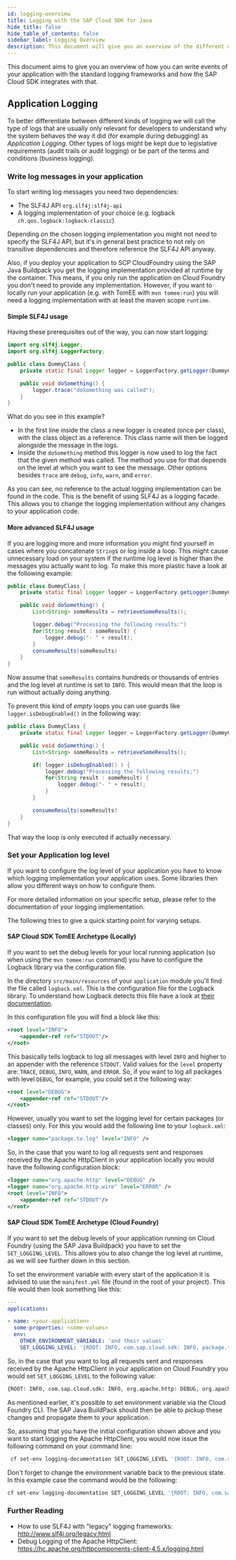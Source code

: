 ```yaml
---
id: logging-overview
title: Logging with the SAP Cloud SDK for Java
hide_title: false
hide_table_of_contents: false
sidebar_label: Logging Overview
description: This document will give you an overview of the different ways to log information with your application.
---
```


This document aims to give you an overview of how you can write events of your application with the standard logging frameworks and how the SAP Cloud SDK integrates with that.

## Application Logging

To better differentiate between different kinds of logging we will call the type of logs that are usually only relevant for developers to understand why the system behaves the way it did (for example during debugging) as _Application Logging_.
Other types of logs might be kept due to legislative requirements (audit trails or audit logging) or be part of the terms and conditions (business logging).

[//]: # (Add some points of the history of logging in Java)

[//]: # (Add a section on what SLF4J is)

### Write log messages in your application

To start writing log messages you need two dependencies:

- The SLF4J API `org.slf4j:slf4j-api`
- A logging implementation of your choice (e.g. logback `ch.qos.logback:logback-classic`)

Depending on the chosen logging implementation you might not _need_ to specify the SLF4J API, but it's in general best practice to not rely on transitive dependencies and therefore reference the SLF4J API anyway.

Also, if you deploy your application to SCP CloudFoundry using the SAP Java Buildpack you get the logging implementation provided at runtime by the container. This means, if you only run the application on Cloud Foundry you don't need to provide any implementation.
However, if you want to locally run your application (e.g. with TomEE with `mvn tomee:run`) you will need a logging implementation with at least the maven scope `runtime`.

#### Simple SLF4J usage

Having these prerequisites out of the way, you can now start logging:

```java
import org.slf4j.Logger;
import org.slf4j.LoggerFactory;

public class DummyClass {
    private static final Logger logger = LoggerFactory.getLogger(DummyClass.class);

    public void doSomething() {
        logger.trace("doSomething was called");
    }
}
```

What do you see in this example?

- In the first line inside the class a new logger is created (once per class), with the class object as a reference. This class name will then be logged alongside the message in the logs.
- Inside the `doSomething` method this logger is now used to log the fact that the given method was called. The method you use for that depends on the level at which you want to see the message. Other options besides `trace` are `debug`, `info`, `warn`, and `error`.

As you can see, no reference to the actual logging implementation can be found in the code. This is the benefit of using SLF4J as a logging facade. This allows you to change the logging implementation without any changes to your application code.

#### More advanced SLF4J usage

If you are logging more and more information you might find yourself in cases where you concatenate `String`s or log inside a loop. This might cause unnecessary load on your system if the runtime log level is higher than the messages you actually want to log. To make this more plastic have a look at the following example:

```java
public class DummyClass {
    private static final Logger logger = LoggerFactory.getLogger(DummyClass.class);

    public void doSomething() {
        List<String> someResults = retrieveSomeResults();

        logger.debug("Processing the following results:")
        for(String result : someResult) {
            logger.debug("- " + result);
        }
        consumeResults(someResults)
    }
}
```

Now assume that `someResults` contains hundreds or thousands of entries and the log level at runtime is set to `INFO`. This would mean that the loop is run without actually doing anything.

To prevent this kind of _empty_ loops you can use guards like `logger.isDebugEnabled()` in the following way:

```java
public class DummyClass {
    private static final Logger logger = LoggerFactory.getLogger(DummyClass.class);

    public void doSomething() {
        List<String> someResults = retrieveSomeResults();

        if( logger.isDebugEnabled() ) {
            logger.debug("Processing the following results:")
            for(String result : someResult) {
                logger.debug("- " + result);
            }
        }

        consumeResults(someResults)
    }
}
```

That way the loop is only executed if actually necessary.

### Set your Application log level

If you want to configure the log level of your application you have to know which logging implementation your application uses.
Some libraries then allow you different ways on how to configure them.

For more detailed information on your specific setup, please refer to the documentation of your logging implementation.

The following tries to give a quick starting point for varying setups.

#### SAP Cloud SDK TomEE Archetype (Locally)

If you want to set the debug levels for your local running application (so when using the `mvn tomee:run` command) you have to configure the Logback library via the configuration file.

In the directory `src/main/resources` of your `application` module you'll find the file called `logback.xml`.
This is the configuration file for the Logback library.
To understand how Logback detects this file have a look at [their documentation](http://logback.qos.ch/manual/configuration.html#auto_configuration).

In this configuration file you will find a block like this:

```xml
<root level="INFO">
    <appender-ref ref="STDOUT"/>
</root>
```

This basically tells logback to log all messages with level `INFO` and higher to an appender with the reference `STDOUT`.
Valid values for the `level` property are: `TRACE`, `DEBUG`, `INFO`, `WARN`, and `ERROR`.
So, if you want to log all packages with level `DEBUG`, for example, you could set it the following way:

```xml
<root level="DEBUG">
    <appender-ref ref="STDOUT"/>
</root>
```

However, usually you want to set the logging level for certain packages (or classes) only.
For this you would add the following line to your `logback.xml`:

```xml
<logger name="package.to.log" level="INFO" />
```

So, in the case that you want to log all requests sent and responses received by the Apache HttpClient in your application locally you would have the following configuration block:

```xml
<logger name="org.apache.http" level="DEBUG" />
<logger name="org.apache.http.wire" level="ERROR" />
<root level="INFO">
    <appender-ref ref="STDOUT"/>
</root>
```

#### SAP Cloud SDK TomEE Archetype (Cloud Foundry)

If you want to set the debug levels of your application running on Cloud Foundry (using the SAP Java Buildpack) you have to set the `SET_LOGGING_LEVEL`.
This allows you to also change the log level at runtime, as we will see further down in this section.

To set the environment variable with every start of the application it is advised to use the `manifest.yml` file (found in the root of your project).
This file would then look something like this:

```yaml
---
applications:

- name: <your-application>
  some-properties: <some-values>
  env:
    OTHER_ENVIRONMENT_VARIABLE: 'and their values'
    SET_LOGGING_LEVEL: '{ROOT: INFO, com.sap.cloud.sdk: INFO, package.to.log: DEBUG}'
```

So, in the case that you want to log all requests sent and responses received by the Apache HttpClient in your application on Cloud Foundry you would set `SET_LOGGING_LEVEL` to the following value:

```bash
{ROOT: INFO, com.sap.cloud.sdk: INFO, org.apache.http: DEBUG, org.apache.http.wire: ERROR}
```

As mentioned earlier, it's possible to set environment variable via the Cloud Foundry CLI.
The SAP Java BuildPack should then be able to pickup these changes and propagate them to your application.

So, assuming that you have the initial configuration shown above and you want to start logging the Apache HttpClient, you would now issue the following command on your command line:

```bash
 cf set-env logging-documentation SET_LOGGING_LEVEL '{ROOT: INFO, com.sap.cloud.sdk: INFO, org.apache.http: DEBUG, org.apache.http.wire: ERROR}'
```

Don't forget to change the environment variable back to the previous state.
In this example case the command would be the following:

```bash
cf set-env logging-documentation SET_LOGGING_LEVEL '{ROOT: INFO, com.sap.cloud.sdk: INFO}'
```

[//]: # (Think of further usage scenarios. Spring? CAP?)

### Further Reading

- How to use SLF4J with "legacy" logging frameworks: <http://www.slf4j.org/legacy.html>
- Debug Logging of the Apache HttpClient: <https://hc.apache.org/httpcomponents-client-4.5.x/logging.html>
